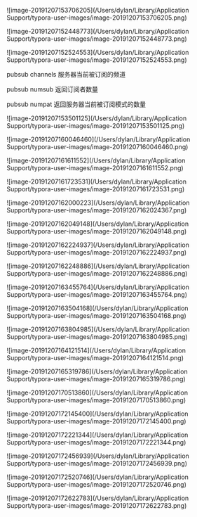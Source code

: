 ![image-20191207153706205](/Users/dylan/Library/Application Support/typora-user-images/image-20191207153706205.png)



![image-20191207152448773](/Users/dylan/Library/Application Support/typora-user-images/image-20191207152448773.png)

![image-20191207152524553](/Users/dylan/Library/Application Support/typora-user-images/image-20191207152524553.png)

pubsub channels 服务器当前被订阅的频道

pubsub numsub 返回订阅者数量

pubsub numpat 返回服务器当前被订阅模式的数量

![image-20191207153501125](/Users/dylan/Library/Application Support/typora-user-images/image-20191207153501125.png)







![image-20191207160046460](/Users/dylan/Library/Application Support/typora-user-images/image-20191207160046460.png)

![image-20191207161611552](/Users/dylan/Library/Application Support/typora-user-images/image-20191207161611552.png)



![image-20191207161723531](/Users/dylan/Library/Application Support/typora-user-images/image-20191207161723531.png)

![image-20191207162000223](/Users/dylan/Library/Application Support/typora-user-images/image-20191207162024367.png)

![image-20191207162049148](/Users/dylan/Library/Application Support/typora-user-images/image-20191207162049148.png)

![image-20191207162224937](/Users/dylan/Library/Application Support/typora-user-images/image-20191207162224937.png)

![image-20191207162248886](/Users/dylan/Library/Application Support/typora-user-images/image-20191207162248886.png)

![image-20191207163455764](/Users/dylan/Library/Application Support/typora-user-images/image-20191207163455764.png)

![image-20191207163504168](/Users/dylan/Library/Application Support/typora-user-images/image-20191207163504168.png)

![image-20191207163804985](/Users/dylan/Library/Application Support/typora-user-images/image-20191207163804985.png)

![image-20191207164121514](/Users/dylan/Library/Application Support/typora-user-images/image-20191207164121514.png)

![image-20191207165319786](/Users/dylan/Library/Application Support/typora-user-images/image-20191207165319786.png)

![image-20191207170513860](/Users/dylan/Library/Application Support/typora-user-images/image-20191207170513860.png)

![image-20191207172145400](/Users/dylan/Library/Application Support/typora-user-images/image-20191207172145400.png)

![image-20191207172221344](/Users/dylan/Library/Application Support/typora-user-images/image-20191207172221344.png)

![image-20191207172456939](/Users/dylan/Library/Application Support/typora-user-images/image-20191207172456939.png)

![image-20191207172520746](/Users/dylan/Library/Application Support/typora-user-images/image-20191207172520746.png)

![image-20191207172622783](/Users/dylan/Library/Application Support/typora-user-images/image-20191207172622783.png)